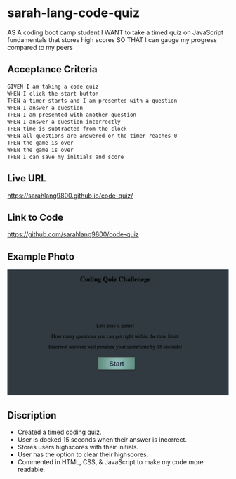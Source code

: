 # sarah-lang-code-quiz

AS A coding boot camp student
I WANT to take a timed quiz on JavaScript fundamentals that stores high scores
SO THAT I can gauge my progress compared to my peers

## Acceptance Criteria 
```
GIVEN I am taking a code quiz
WHEN I click the start button
THEN a timer starts and I am presented with a question
WHEN I answer a question
THEN I am presented with another question
WHEN I answer a question incorrectly
THEN time is subtracted from the clock
WHEN all questions are answered or the timer reaches 0
THEN the game is over
WHEN the game is over
THEN I can save my initials and score
```

## Live URL
https://sarahlang9800.github.io/code-quiz/

## Link to Code
https://github.com/sarahlang9800/code-quiz

## Example Photo 
![Code Quiz Example Picture](/Assets/images/code-quiz%20example%20photo.png)

## Discription 
* Created a timed coding quiz.
* User is docked 15 seconds when their answer is incorrect.
* Stores users highscores with their initials.
* User has the option to clear their highscores.
* Commented in HTML, CSS, & JavaScript to make my code more readable. 